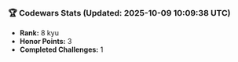 ### 🏆 Codewars Stats (Updated: 2025-10-09 10:09:38 UTC)

- **Rank:** 8 kyu
- **Honor Points:** 3
- **Completed Challenges:** 1

